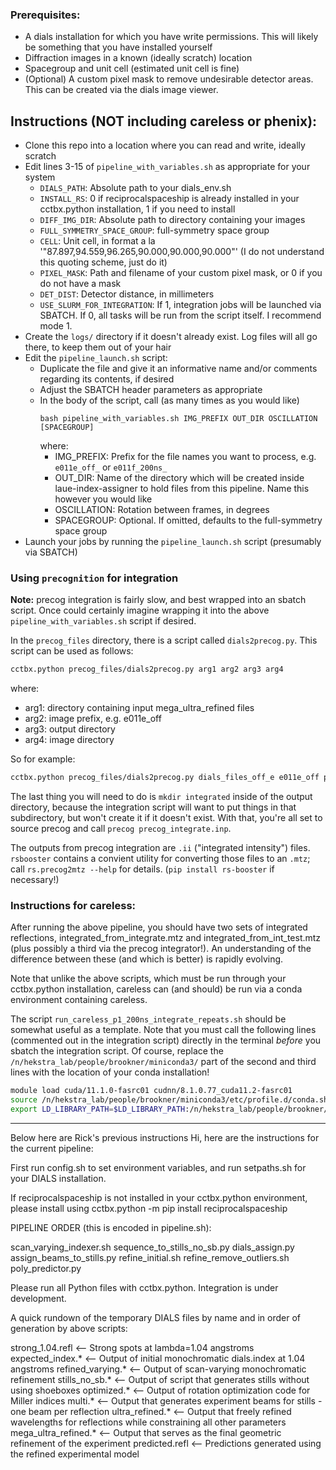 ### Prerequisites:
 - A dials installation for which you have write permissions. This will likely be something that you have installed yourself
 - Diffraction images in a known (ideally scratch) location
 - Spacegroup and unit cell (estimated unit cell is fine)
 - (Optional) A custom pixel mask to remove undesirable detector areas. This can be created via the dials image viewer.

## Instructions (NOT including careless or phenix):
 - Clone this repo into a location where you can read and write, ideally scratch
 - Edit lines 3-15 of `pipeline_with_variables.sh` as appropriate for your system
    - `DIALS_PATH`: Absolute path to your dials_env.sh
    - `INSTALL_RS`: 0 if reciprocalspaceship is already installed in your cctbx.python installation, 1 if you need to install
    - `DIFF_IMG_DIR`: Absolute path to directory containing your images
    - `FULL_SYMMETRY_SPACE_GROUP`: full-symmetry space group
    - `CELL`: Unit cell, in format a la '"87.897,94.559,96.265,90.000,90.000,90.000"' (I do not understand this quoting scheme, just do it)
    - `PIXEL_MASK`: Path and filename of your custom pixel mask, or 0 if you do not have a mask
    - `DET_DIST`: Detector distance, in millimeters
    - `USE_SLURM_FOR_INTEGRATION`: If 1, integration jobs will be launched via SBATCH. If 0, all tasks will be run from the script itself. I recommend mode 1.
 - Create the `logs/` directory if it doesn't already exist. Log files will all go there, to keep them out of your hair
 - Edit the `pipeline_launch.sh` script:
    - Duplicate the file and give it an informative name and/or comments regarding its contents, if desired
    - Adjust the SBATCH header parameters as appropriate
    - In the body of the script, call (as many times as you would like)
        ```
        bash pipeline_with_variables.sh IMG_PREFIX OUT_DIR OSCILLATION [SPACEGROUP]
        ```
        where:
        - IMG_PREFIX: Prefix for the file names you want to process, e.g. `e011e_off_` or `e011f_200ns_`
        - OUT_DIR: Name of the directory which will be created inside laue-index-assigner to hold files from this pipeline. Name this however you would like
        - OSCILLATION: Rotation between frames, in degrees
        - SPACEGROUP: Optional. If omitted, defaults to the full-symmetry space group
 - Launch your jobs by running the `pipeline_launch.sh` script (presumably via SBATCH) 

### Using `precognition` for integration
**Note:** precog integration is fairly slow, and best wrapped into an sbatch script. Once could certainly imagine wrapping it into the above `pipeline_with_variables.sh` script if desired. 
   
In the `precog_files` directory, there is a script called `dials2precog.py`. This script can be used as follows:

```bash
cctbx.python precog_files/dials2precog.py arg1 arg2 arg3 arg4
```
where:
 - arg1: directory containing input mega_ultra_refined files
 - arg2: image prefix, e.g. e011e_off
 - arg3: output directory
 - arg4: image directory

So for example:
```bash
cctbx.python precog_files/dials2precog.py dials_files_off_e e011e_off precog_integration_inputs_off_e /n/holyscratch01/hekstra_lab/brookner/lauescr/hsDHFR/images/
```
The last thing you will need to do is `mkdir integrated` inside of the output directory, because the integration script will want to put things in that subdirectory, but won't create it if it doesn't exist. With that, you're all set to source precog and call `precog precog_integrate.inp`. 

The outputs from precog integration are `.ii` ("integrated intensity") files. `rsbooster` contains a convient utility for converting those files to an `.mtz`; call `rs.precog2mtz --help` for details. (`pip install rs-booster` if necessary!)

### Instructions for careless:
After running the above pipeline, you should have two sets of integrated reflections, integrated_from_integrate.mtz and integrated_from_int_test.mtz (plus possibly a third via the precog integrator!). An understanding of the difference between these (and which is better) is rapidly evolving.

Note that unlike the above scripts, which must be run through your cctbx.python installation, careless can (and should) be run via a conda environment containing careless.

The script `run_careless_p1_200ns_integrate_repeats.sh` should be somewhat useful as a template. Note that you must call the following lines (commented out in the integration script) directly in the terminal *before* you sbatch the integration script. Of course, replace the `/n/hekstra_lab/people/brookner/miniconda3/` part of the second and third lines with the location of your conda installation!
```bash
module load cuda/11.1.0-fasrc01 cudnn/8.1.0.77_cuda11.2-fasrc01
source /n/hekstra_lab/people/brookner/miniconda3/etc/profile.d/conda.sh
export LD_LIBRARY_PATH=$LD_LIBRARY_PATH:/n/hekstra_lab/people/brookner/miniconda3/lib/
```

---
Below here are Rick's previous instructions
Hi, here are the instructions for the current pipeline:

First run config.sh to set environment variables, and run setpaths.sh for your DIALS installation.

If reciprocalspaceship is not installed in your cctbx.python environment, please install using
    cctbx.python -m pip install reciprocalspaceship

PIPELINE ORDER (this is encoded in pipeline.sh):

scan_varying_indexer.sh
sequence_to_stills_no_sb.py
dials_assign.py
assign_beams_to_stills.py
refine_initial.sh
refine_remove_outliers.sh
poly_predictor.py

Please run all Python files with cctbx.python. Integration is under development.

A quick rundown of the temporary DIALS files by name and in order of generation by above scripts:

strong_1.04.refl  <-- Strong spots at lambda=1.04 angstroms
expected_index.* <-- Output of initial monochromatic dials.index at 1.04 angstroms
refined_varying.* <-- Output of scan-varying monochromatic refinement
stills_no_sb.* <-- Output of script that generates stills without using shoeboxes 
optimized.* <-- Output of rotation optimization code for Miller indices
multi.* <-- Output that generates experiment beams for stills - one beam per reflection
ultra_refined.* <-- Output that freely refined wavelengths for reflections while constraining all other parameters
mega_ultra_refined.* <-- Output that serves as the final geometric refinement of the experiment
predicted.refl <-- Predictions generated using the refined experimental model
